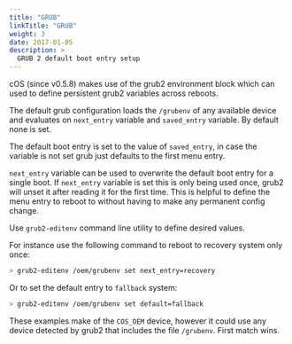 ```yaml
---
title: "GRUB"
linkTitle: "GRUB"
weight: 3
date: 2017-01-05
description: >
  GRUB 2 default boot entry setup
---
```


cOS (since v0.5.8) makes use of the grub2 environment block which can used to define
persistent grub2 variables across reboots.

The default grub configuration loads the `/grubenv` of any available device
and evaluates on `next_entry` variable and `saved_entry` variable. By default
none is set.

The default boot entry is set to the value of `saved_entry`, in case the variable
is not set grub just defaults to the first menu entry.

`next_entry` variable can be used to overwrite the default boot entry for a single
boot. If `next_entry` variable is set this is only being used once, grub2 will
unset it after reading it for the first time. This is helpful to define the menu entry
to reboot to without having to make any permanent config change.

Use `grub2-editenv` command line utility to define desired values.

For instance use the following command to reboot to recovery system only once:

```bash
> grub2-editenv /oem/grubenv set next_entry=recovery
```

Or to set the default entry to `fallback` system:

```bash
> grub2-editenv /oem/grubenv set default=fallback
```

These examples make of the `COS_OEM` device, however it could use any device
detected by grub2 that includes the file `/grubenv`. First match wins.

